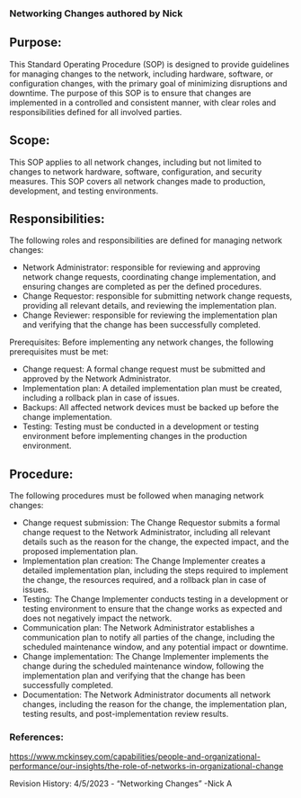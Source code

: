 ### Networking Changes authored by Nick


## Purpose:
This Standard Operating Procedure (SOP) is designed to provide guidelines for managing changes to the network, including hardware, software, or configuration changes, with the primary goal of minimizing disruptions and downtime. The purpose of this SOP is to ensure that changes are implemented in a controlled and consistent manner, with clear roles and responsibilities defined for all involved parties.

## Scope:
This SOP applies to all network changes, including but not limited to changes to network hardware, software, configuration, and security measures. This SOP covers all network changes made to production, development, and testing environments.

## Responsibilities:
The following roles and responsibilities are defined for managing network changes:

- Network Administrator: responsible for reviewing and approving network change requests, coordinating change implementation, and ensuring changes are completed as per the defined procedures.
- Change Requestor: responsible for submitting network change requests, providing all relevant details, and reviewing the implementation plan.
- Change Reviewer: responsible for reviewing the implementation plan and verifying that the change has been successfully completed.

Prerequisites:
Before implementing any network changes, the following prerequisites must be met:

- Change request: A formal change request must be submitted and approved by the Network Administrator.
- Implementation plan: A detailed implementation plan must be created, including a rollback plan in case of issues.
- Backups: All affected network devices must be backed up before the change implementation.
- Testing: Testing must be conducted in a development or testing environment before implementing changes in the production environment.


## Procedure:
The following procedures must be followed when managing network changes:

- Change request submission: The Change Requestor submits a formal change request to the Network Administrator, including all relevant details such as the reason for the change, the expected impact, and the proposed implementation plan.
- Implementation plan creation: The Change Implementer creates a detailed implementation plan, including the steps required to implement the change, the resources required, and a rollback plan in case of issues.
- Testing: The Change Implementer conducts testing in a development or testing environment to ensure that the change works as expected and does not negatively impact the network.
- Communication plan: The Network Administrator establishes a communication plan to notify all parties of the change, including the scheduled maintenance window, and any potential impact or downtime.
- Change implementation: The Change Implementer implements the change during the scheduled maintenance window, following the implementation plan and verifying that the change has been successfully completed.
- Documentation: The Network Administrator documents all network changes, including the reason for the change, the implementation plan, testing results, and post-implementation review results.

### References:
https://www.mckinsey.com/capabilities/people-and-organizational-performance/our-insights/the-role-of-networks-in-organizational-change

Revision History:
4/5/2023 - “Networking Changes” -Nick A 


